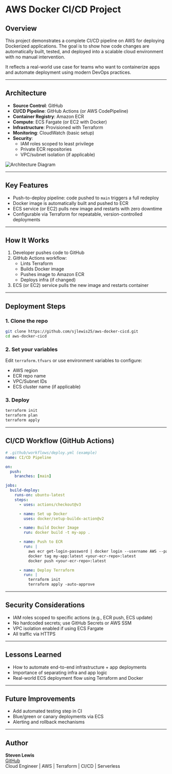 # AWS Docker CI/CD Project

## Overview
This project demonstrates a complete CI/CD pipeline on AWS for deploying Dockerized applications. The goal is to show how code changes are automatically built, tested, and deployed into a scalable cloud environment with no manual intervention.

It reflects a real-world use case for teams who want to containerize apps and automate deployment using modern DevOps practices.

---

## Architecture

- **Source Control**: GitHub
- **CI/CD Pipeline**: GitHub Actions (or AWS CodePipeline)
- **Container Registry**: Amazon ECR
- **Compute**: ECS Fargate (or EC2 with Docker)
- **Infrastructure**: Provisioned with Terraform
- **Monitoring**: CloudWatch (basic setup)
- **Security**:
  - IAM roles scoped to least privilege
  - Private ECR repositories
  - VPC/subnet isolation (if applicable)

![Architecture Diagram](./assets/aws-docker-cicd-arch.png)

---

## Key Features

- Push-to-deploy pipeline: code pushed to `main` triggers a full redeploy
- Docker image is automatically built and pushed to ECR
- ECS service (or EC2) pulls new image and restarts with zero downtime
- Configurable via Terraform for repeatable, version-controlled deployments

---

## How It Works

1. Developer pushes code to GitHub
2. GitHub Actions workflow:
   - Lints Terraform
   - Builds Docker image
   - Pushes image to Amazon ECR
   - Deploys infra (if changed)
3. ECS (or EC2) service pulls the new image and restarts container

---

## Deployment Steps

### 1. Clone the repo
```bash
git clone https://github.com/sjlewis25/aws-docker-cicd.git
cd aws-docker-cicd
```

### 2. Set your variables
Edit `terraform.tfvars` or use environment variables to configure:
- AWS region
- ECR repo name
- VPC/Subnet IDs
- ECS cluster name (if applicable)

### 3. Deploy
```bash
terraform init
terraform plan
terraform apply
```

---

## CI/CD Workflow (GitHub Actions)

```yaml
# .github/workflows/deploy.yml (example)
name: CI/CD Pipeline

on:
  push:
    branches: [main]

jobs:
  build-deploy:
    runs-on: ubuntu-latest
    steps:
      - uses: actions/checkout@v3

      - name: Set up Docker
        uses: docker/setup-buildx-action@v2

      - name: Build Docker Image
        run: docker build -t my-app .

      - name: Push to ECR
        run: |
          aws ecr get-login-password | docker login --username AWS --password-stdin <your-ecr-repo>
          docker tag my-app:latest <your-ecr-repo>:latest
          docker push <your-ecr-repo>:latest

      - name: Deploy Terraform
        run: |
          terraform init
          terraform apply -auto-approve
```

---

## Security Considerations

- IAM roles scoped to specific actions (e.g., ECR push, ECS update)
- No hardcoded secrets; use GitHub Secrets or AWS SSM
- VPC isolation enabled if using ECS Fargate
- All traffic via HTTPS

---

## Lessons Learned

- How to automate end-to-end infrastructure + app deployments
- Importance of separating infra and app logic
- Real-world ECS deployment flow using Terraform and Docker

---

## Future Improvements

- Add automated testing step in CI
- Blue/green or canary deployments via ECS
- Alerting and rollback mechanisms

---

## Author

**Steven Lewis**  
[GitHub](https://github.com/sjlewis25)  
Cloud Engineer | AWS | Terraform | CI/CD | Serverless
